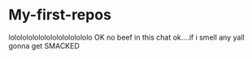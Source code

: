 # My-first-repos
lolololololololololololololo
OK no beef in this chat ok....if i smell any yall gonna get SMACKED
